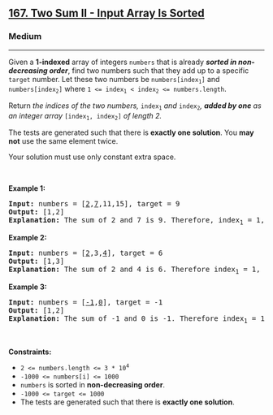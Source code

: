 <h2><a href="https://leetcode.com/problems/two-sum-ii-input-array-is-sorted/">167. Two Sum II - Input Array Is Sorted</a></h2><h3>Medium</h3><hr><div><p>Given a <strong>1-indexed</strong> array of integers <code data-copier-init="true">numbers</code> that is already <strong><em>sorted in non-decreasing order</em></strong>, find two numbers such that they add up to a specific <code data-copier-init="true">target</code> number. Let these two numbers be <code data-copier-init="true">numbers[index<sub>1</sub>]</code> and <code data-copier-init="true">numbers[index<sub>2</sub>]</code> where <code data-copier-init="true">1 &lt;= index<sub>1</sub> &lt; index<sub>2</sub> &lt;= numbers.length</code>.</p>

<p>Return<em> the indices of the two numbers, </em><code data-copier-init="true">index<sub>1</sub></code><em> and </em><code data-copier-init="true">index<sub>2</sub></code><em>, <strong>added by one</strong> as an integer array </em><code data-copier-init="true">[index<sub>1</sub>, index<sub>2</sub>]</code><em> of length 2.</em></p>

<p>The tests are generated such that there is <strong>exactly one solution</strong>. You <strong>may not</strong> use the same element twice.</p>

<p>Your solution must use only constant extra space.</p>

<p>&nbsp;</p>
<p><strong class="example">Example 1:</strong></p>

<pre data-copier-init="true"><strong>Input:</strong> numbers = [<u>2</u>,<u>7</u>,11,15], target = 9
<strong>Output:</strong> [1,2]
<strong>Explanation:</strong> The sum of 2 and 7 is 9. Therefore, index<sub>1</sub> = 1, index<sub>2</sub> = 2. We return [1, 2].
</pre>

<p><strong class="example">Example 2:</strong></p>

<pre data-copier-init="true"><strong>Input:</strong> numbers = [<u>2</u>,3,<u>4</u>], target = 6
<strong>Output:</strong> [1,3]
<strong>Explanation:</strong> The sum of 2 and 4 is 6. Therefore index<sub>1</sub> = 1, index<sub>2</sub> = 3. We return [1, 3].
</pre>

<p><strong class="example">Example 3:</strong></p>

<pre data-copier-init="true"><strong>Input:</strong> numbers = [<u>-1</u>,<u>0</u>], target = -1
<strong>Output:</strong> [1,2]
<strong>Explanation:</strong> The sum of -1 and 0 is -1. Therefore index<sub>1</sub> = 1, index<sub>2</sub> = 2. We return [1, 2].
</pre>

<p>&nbsp;</p>
<p><strong>Constraints:</strong></p>

<ul>
	<li><code data-copier-init="true">2 &lt;= numbers.length &lt;= 3 * 10<sup>4</sup></code></li>
	<li><code data-copier-init="true">-1000 &lt;= numbers[i] &lt;= 1000</code></li>
	<li><code data-copier-init="true">numbers</code> is sorted in <strong>non-decreasing order</strong>.</li>
	<li><code data-copier-init="true">-1000 &lt;= target &lt;= 1000</code></li>
	<li>The tests are generated such that there is <strong>exactly one solution</strong>.</li>
</ul>
</div>